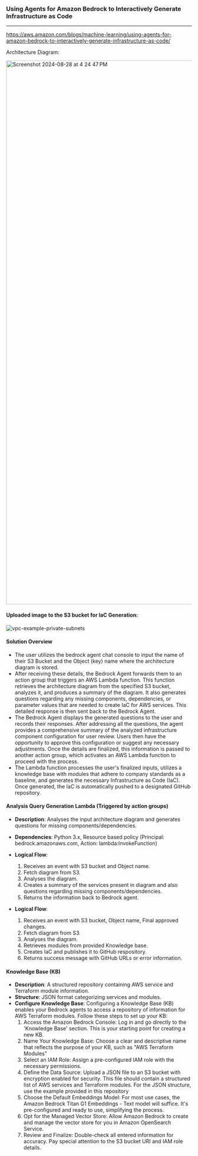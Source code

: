 ### Using Agents for Amazon Bedrock to Interactively Generate Infrastructure as Code

---
https://aws.amazon.com/blogs/machine-learning/using-agents-for-amazon-bedrock-to-interactively-generate-infrastructure-as-code/

Architecture Diagram:

<img width="1475" alt="Screenshot 2024-08-28 at 4 24 47 PM" src="https://github.com/user-attachments/assets/8f79ea42-e022-41e7-9a22-fd932331d9d8">

#### Uploaded image to the S3 bucket for IaC Generation:
![vpc-example-private-subnets](https://github.com/user-attachments/assets/94e9fdc6-5d69-4f3e-8d19-35b445a8c64a)

#### Solution Overview
- The user utilizes the bedrock agent chat console to input the name of their S3 Bucket and the Object (key) name where the architecture diagram is stored.  
- After receiving these details, the Bedrock Agent forwards them to an action group that triggers an AWS Lambda function. This function retrieves the architecture diagram from the specified S3 bucket, analyzes it, and produces a summary of the diagram. It also generates questions regarding any missing components, dependencies, or parameter values that are needed to create IaC for AWS services. This detailed response is then sent back to the Bedrock Agent.
- The Bedrock Agent displays the generated questions to the user and records their responses. After addressing all the questions, the agent provides a comprehensive summary of the analyzed infrastructure component configuration for user review. Users then have the opportunity to approve this configuration or suggest any necessary adjustments. Once the details are finalized, this information is passed to another action group, which activates an AWS Lambda function to proceed with the process.
- The Lambda function processes the user's finalized inputs, utilizes a knowledge base with modules that adhere to company standards as a baseline, and generates the necessary Infrastructure as Code (IaC). Once generated, the IaC is automatically pushed to a designated GitHub repository.

#### Analysis Query Generation Lambda (Triggered by action groups)
- **Description**: Analyses the input architecture diagram and generates questions for missing components/dependencies.
- **Dependencies**: Python 3.x, Resource based policy (Principal: bedrock.amazonaws.com, Action: lambda:InvokeFunction)
- **Logical Flow**:
  1. Receives an event with S3 bucket and Object name.
  2. Fetch diagram from S3.
  3. Analyses the diagram.
  4. Creates a summary of the services present in diagram and also questions regarding missing components/dependencies.
  5. Returns the information back to Bedrock agent.
 
- **Logical Flow**:
  1. Receives an event with S3 bucket, Object name, Final approved changes.
  2. Fetch diagram from S3.
  3. Analyses the diagram.
  4. Retrieves modules from provided Knowledge base.
  5. Creates IaC and publishes it to GitHub respository.
  6. Returns success message with GitHub URLs or error information.

#### Knowledge Base (KB)
- **Description**: A structured repository containing AWS service and Terraform module information.
- **Structure**: JSON format categorizing services and modules.
- **Configure Knowledge Base**: Configuring a Knowledge Base (KB) enables your Bedrock agents to access a repository of information for AWS Terraform modules. Follow these steps to set up your KB:
  1. Access the Amazon Bedrock Console: Log in and go directly to the 'Knowledge Base' section. This is your starting point for creating a new KB.
  2. Name Your Knowledge Base: Choose a clear and descriptive name that reflects the purpose of your KB, such as "AWS Terraform Modules"
  3. Select an IAM Role: Assign a pre-configured IAM role with the necessary permissions. 
  4. Define the Data Source: Upload a JSON file to an S3 bucket with encryption enabled for security. This file should contain a structured list of AWS services and Terraform modules. For the JSON structure, use the example provided in this repository
  5. Choose the Default Embeddings Model: For most use cases, the Amazon Bedrock Titan G1 Embeddings - Text model will suffice. It's pre-configured and ready to use, simplifying the process.
  6. Opt for the Managed Vector Store: Allow Amazon Bedrock to create and manage the vector store for you in Amazon OpenSearch Service.
  7. Review and Finalize: Double-check all entered information for accuracy. Pay special attention to the S3 bucket URI and IAM role details.


